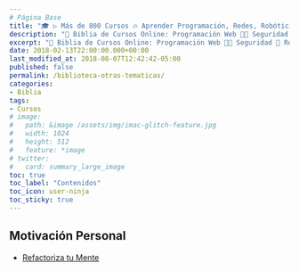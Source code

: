 ```yaml
---
# Página Base
title: "🎓 ▷ Más de 800 Cursos 🔥 Aprender Programación, Redes, Robótica, Seguridad"
description: "🚀 Biblia de Cursos Online: Programación Web 👩‍💻 Seguridad 🔐 Robótica 🤖 Redes 🕸 Criptomonedas 💰 Ofimática 💻 & Más ¡💥 100% GRATIS y en ESPAÑOL 💥!"
excerpt: "🚀 Biblia de Cursos Online: Programación Web 👩‍💻 Seguridad 🔐 Robótica 🤖 Redes 🕸 Criptomonedas 💰 Ofimática 💻 & Más ¡💥 100% GRATIS y en ESPAÑOL 💥!"
date: 2018-02-13T22:00:00.000+00:00
last_modified_at: 2018-08-07T12:42:42-05:00
published: false
permalink: /biblioteca-otras-tematicas/
categories:
- Biblia
tags:
- Cursos
# image: 
#   path: &image /assets/img/imac-glitch-feature.jpg
#   width: 1024
#   height: 512
#   feature: *image
# twitter:
#   card: summary_large_image
toc: true
toc_label: "Contenidos"
toc_icon: user-ninja
toc_sticky: true
---
```


## Motivación Personal

* [Refactoriza tu Mente](https://leanpub.com/refactorizatumente?)

